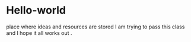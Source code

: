 # Hello-world
 place where ideas and resources are stored
I am trying to pass this class and I hope it all works out .
